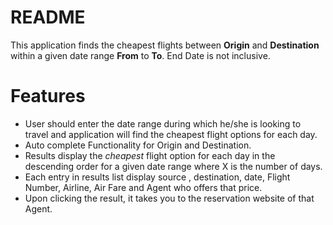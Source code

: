 # README #

This application finds the cheapest flights between **Origin** and **Destination** within a given date range **From** to **To**. End Date is not inclusive.

# Features ##

* User should enter the date range during which he/she is looking to travel and application will find the cheapest flight options for each day.
* Auto complete Functionality for Origin and Destination.
* Results display the *cheapest* flight option for each day in the descending order for a given date range where X is the number of days. 
* Each entry in results list display source , destination, date, Flight Number, Airline, Air Fare and Agent who offers that price.
* Upon clicking the result, it takes you to the reservation website of that Agent.
